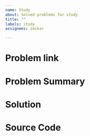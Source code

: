 ```yaml
---
name: Study
about: Solved problems for study
title: ""
labels: study
assignees: zeikar

---
```


# Problem link


# Problem Summary


# Solution


# Source Code
```C++

```
